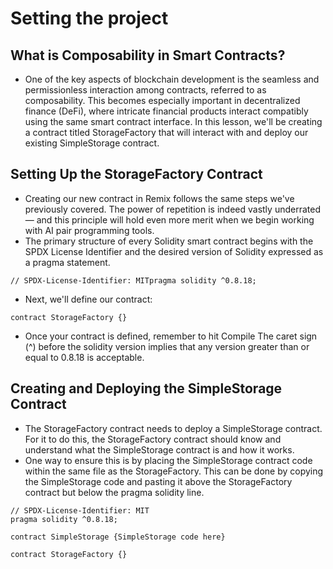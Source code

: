 # Setting the project

## What is Composability in Smart Contracts?
- One of the key aspects of blockchain development is the seamless and permissionless interaction among contracts, referred to as composability. This becomes especially important in decentralized finance (DeFi), where intricate financial products interact compatibly using the same smart contract interface.
In this lesson, we'll be creating a contract titled StorageFactory that will interact with and deploy our existing SimpleStorage contract.

## Setting Up the StorageFactory Contract
- Creating our new contract in Remix follows the same steps we've previously covered. The power of repetition is indeed vastly underrated — and this principle will hold even more merit when we begin working with AI pair programming tools.
- The primary structure of every Solidity smart contract begins with the SPDX License Identifier and the desired version of Solidity expressed as a pragma statement.

```
// SPDX-License-Identifier: MITpragma solidity ^0.8.18;
```

- Next, we'll define our contract:

```
contract StorageFactory {}
```

- Once your contract is defined, remember to hit Compile The caret sign (^) before the solidity version implies that any version greater than or equal to 0.8.18 is acceptable.

## Creating and Deploying the SimpleStorage Contract
- The StorageFactory contract needs to deploy a SimpleStorage contract. For it to do this, the StorageFactory contract should know and understand what the SimpleStorage contract is and how it works.
- One way to ensure this is by placing the SimpleStorage contract code within the same file as the StorageFactory. This can be done by copying the SimpleStorage code and pasting it above the StorageFactory contract but below the pragma solidity line.

```
// SPDX-License-Identifier: MIT
pragma solidity ^0.8.18;

contract SimpleStorage {SimpleStorage code here}

contract StorageFactory {}
```

## 
